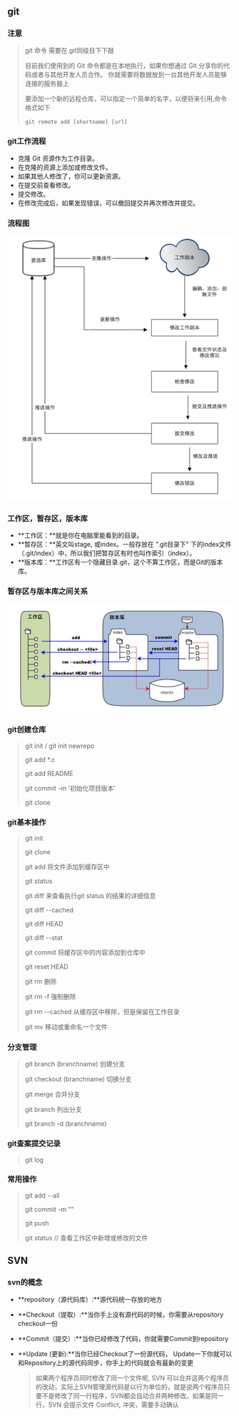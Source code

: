 ## git

### 注意

> git 命令 需要在.git同级目下下敲
>
> 目前我们使用到的 Git 命令都是在本地执行，如果你想通过 Git 分享你的代码或者与其他开发人员合作。 你就需要将数据放到一台其他开发人员能够连接的服务器上
>
> 要添加一个新的远程仓库，可以指定一个简单的名字，以便将来引用,命令格式如下
>
> ```html
> git remote add [shortname] [url]
> ```
>
> 



### git工作流程

* 克隆 Git 资源作为工作目录。
* 在克隆的资源上添加或修改文件。
* 如果其他人修改了，你可以更新资源。
* 在提交前查看修改。
* 提交修改。
* 在修改完成后，如果发现错误，可以撤回提交并再次修改并提交。



### 流程图

![git工作流程图](.\giteorkprogress.PNG)



### 工作区，暂存区，版本库

* **工作区：**就是你在电脑里能看到的目录。
* **暂存区：**英文叫stage, 或index。一般存放在 ".git目录下" 下的index文件（.git/index）中，所以我们把暂存区有时也叫作索引（index）。
* **版本库：**工作区有一个隐藏目录.git，这个不算工作区，而是Git的版本库。



### 暂存区与版本库之间关系

![暂存区与版本库](.\tempalte%26repository.PNG)



### git创建仓库

> git init / git init newrepo
>
> git add *.c
>
> git add README
>
> git commit -m '初始化项目版本'
>
> git clone <repo url>



### git基本操作

> git init
>
> git clone
>
> git add  将文件添加到缓存区中
>
> git status
>
> git diff    来查看执行git status 的结果的详细信息
>
> git diff --cached
>
> git diff HEAD
>
> git diff --stat
>
> git commit  将缓存区中的内容添加到仓库中
>
> git reset HEAD
>
> git rm 删除
>
> git rm -f  强制删除
>
> git rm --cached <file>  从缓存区中移除，但是保留在工作目录
>
> git mv  移动或重命名一个文件



### 分支管理

> git branch  (branchname)  创建分支
>
> git checkout (branchname)  切换分支
>
> git merge  合并分支
>
> git branch  列出分支
>
> git branch -d (branchname)



### git查案提交记录

> git log



### 常用操作

> git add --all
>
> git commit -m  ""
>
> git push
>
> git status   // 查看工作区中新增或修改的文件



## SVN

### svn的概念

* **repository（源代码库）:**源代码统一存放的地方

* **Checkout（提取）:**当你手上没有源代码的时候，你需要从repository checkout一份

* **Commit（提交）:**当你已经修改了代码，你就需要Commit到repository

* **Update (更新):**当你已经Checkout了一份源代码， Update一下你就可以和Repository上的源代码同步，你手上的代码就会有最新的变更

  > 如果两个程序员同时修改了同一个文件呢, SVN 可以合并这两个程序员的改动，实际上SVN管理源代码是以行为单位的，就是说两个程序员只要不是修改了同一行程序，SVN都会自动合并两种修改。如果是同一行，SVN 会提示文件 Conflict, 冲突，需要手动确认

  

